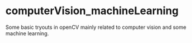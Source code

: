 # computerVision_machineLearning

Some basic tryouts in openCV mainly related to computer vision and some machine learning.
